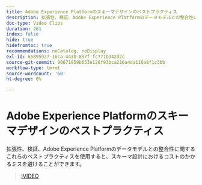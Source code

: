 ```yaml
---
title: Adobe Experience Platformのスキーマデザインのベストプラクティス
description: 拡張性、検証、Adobe Experience Platformのデータモデルとの整合性に関するこれらのベストプラクティスを使用すると、スキーマ設計におけるコストのかかるミスを避けることができます。
doc-type: Video Clips
duration: 261
index: false
hide: true
hidefromtoc: true
recommendations: noCatalog, noDisplay
exl-id: 65895927-16ca-443b-897f-fc771b342d2c
source-git-commit: 90671959b653e120f93bca216a4da116a8f1c3bb
workflow-type: tm+mt
source-wordcount: '60'
ht-degree: 0%

---
```


# Adobe Experience Platformのスキーマデザインのベストプラクティス

拡張性、検証、Adobe Experience Platformのデータモデルとの整合性に関するこれらのベストプラクティスを使用すると、スキーマ設計におけるコストのかかるミスを避けることができます。

<!-- 72_S655_3442541_260_best-practices-for-schema-design-in-adobe-experience-platform -->
>[!VIDEO](https://video.tv.adobe.com/v/3458268/?learn=on&enablevpops=true)
